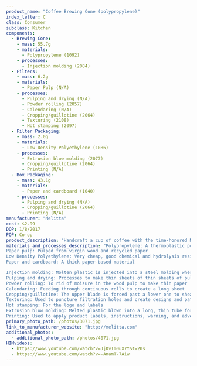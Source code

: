 ```yaml
---
product_name: "Coffee Brewing Cone (polypropylene)"
index_letter: C
class: Consumer
subclass: Kitchen
components:
  - Brewing Cone:
    - mass: 55.7g
    - materials:
      - Polypropylene (1092)
    - processes:
      - Injection molding (2084)
  - Filters:
    - mass: 6.2g
    - materials:
      - Paper Pulp (N/A)
    - processes:
      - Pulping and drying (N/A)
      - Powder rolling (2057)
      - Calendaring (N/A)
      - Cropping/guillotine (2064)
      - Texturing (2108)
      - Hot stamping (2097)
  - Filter Packaging:
    - mass: 2.0g
    - materials:
      - Low Density Polyethylene (1086)
    - processes:
      - Extrusion blow molding (2077)
      - Cropping/guillotine (2064)
      - Printing (N/A)
  - Box Packaging:
    - mass: 43.1g
    - materials:
      - Paper and cardboard (1040)
    - processes:
      - Pulping and drying (N/A)
      - Cropping/guillotine (2064)
      - Printing (N/A)
manufacturer: "Melitta"
cost: $2.99
DOP: 1/8/2017
POP: Co-op
product_description: "Handcraft a cup of coffee with the time-honored Melitta pour-over method; New cone design enables you to see into the cup without lifting to avoid overfill Plastic brew cone designed to fit many size mugs; Micro fine filter enhancing perforations release coffee's full flavor, while filtering out impurities for a richer tasting cup of coffee"
materials_and_processes_description: "Polypropylene: A thermoplastic polymer. It is strong, tough, has a high resistance to heat and acts as a barrier to moisture.
Paper pulp: Pulped from virgin wood and recycled paper
Low Density Polyethylene: Very cheap, good chemical and hydrolysis resistance, high impact strength at low temperatures, excellent electrical properties, transparent in thin films, good processability 
Paper and cardboard: A thick paper-based material

Injection molding: Molten plastic is injected into a steel molding where it is cooled
Pulping and drying: Processes to make thin sheets of thin sheets of pulp and Paper and cardboard
Powder rolling: To rid of moisure in the wood pulp to make thin paper
Calendaring: Feeding through continuous rolls to create a long sheet
Cropping/guillotine: The upper blade is forced past a lower one to shear sheet material along a straight line
Texturing: Used to puncture filtration holes and create designs and patterns
Hot stamping: For the logo and labels
Extrusion blow molding: Melted plastic blown into a long, thin tube for molding
Printing: Used to apply product labels, instructions, warning, and advertisements"
primary_photo_path: /photos/3071.jpg
link_to_manufacturer_website: "http://melitta.com"
additional_photos:
  - additional_photo_path: /photos/4071.jpg
HIMvideos:
  - https://www.youtube.com/watch?v=JjDvIm0uX7Y&t=20s
  - https://www.youtube.com/watch?v=-AnamT-7Aiw
---
```


